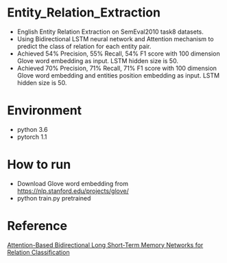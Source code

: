 # Entity_Relation_Extraction
- English Entity Relation Extraction on SemEval2010 task8 datasets.
- Using Bidirectional LSTM neural network and Attention mechanism to predict the class of relation for each entity pair.
- Achieved 54% Precision, 55% Recall, 54% F1 score with 100 dimension Glove word embedding as input. LSTM hidden size is 50.
- Achieved 70% Precision, 71% Recall, 71% F1 score with 100 dimension Glove word embedding and entities position embedding as input. LSTM hidden size is 50.

# Environment 
- python 3.6
- pytorch 1.1

# How to run
- Download Glove word embedding from https://nlp.stanford.edu/projects/glove/
- python train.py pretrained

# Reference

[Attention-Based Bidirectional Long Short-Term Memory Networks for Relation Classification](https://www.aclweb.org/anthology/P16-2034.pdf)
